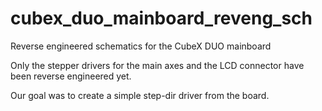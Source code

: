 # cubex_duo_mainboard_reveng_sch
Reverse engineered schematics for the CubeX DUO mainboard

Only the stepper drivers for the main axes and the LCD connector have been reverse engineered yet. 

Our goal was to create a simple step-dir driver from the board. 
